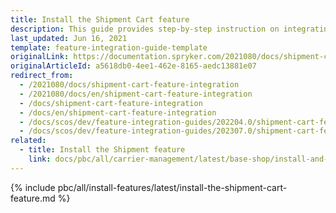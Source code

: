```yaml
---
title: Install the Shipment Cart feature
description: This guide provides step-by-step instruction on integrating Shipment + Cart feature into the Spryker-based project.
last_updated: Jun 16, 2021
template: feature-integration-guide-template
originalLink: https://documentation.spryker.com/2021080/docs/shipment-cart-feature-integration
originalArticleId: a5618db0-4ee1-462e-8165-aedc13881e07
redirect_from:
  - /2021080/docs/shipment-cart-feature-integration
  - /2021080/docs/en/shipment-cart-feature-integration
  - /docs/shipment-cart-feature-integration
  - /docs/en/shipment-cart-feature-integration
  - /docs/scos/dev/feature-integration-guides/202204.0/shipment-cart-feature-integration.html
  - /docs/scos/dev/feature-integration-guides/202307.0/shipment-cart-feature-integration.html
related:
  - title: Install the Shipment feature
    link: docs/pbc/all/carrier-management/latest/base-shop/install-and-upgrade/install-features/install-the-shipment-feature.html
---
```


<!-- This feature replaces the previous Shipment + Cart feature -->

{% include pbc/all/install-features/latest/install-the-shipment-cart-feature.md %} <!-- To edit, see /_includes/pbc/all/install-features/{{page.version}}/install-the-shipment-cart-feature.md -->
